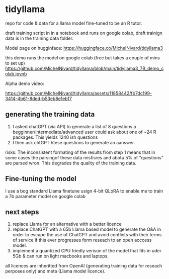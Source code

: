 # tidyllama
repo for code &amp; data for a llama model fine-tuned to be an R tutor.

draft training script in in a notebook and runs on google colab, draft trainign data is in the training data folder.

Model page on hugginface: https://huggingface.co/MichelNivard/tidyllama3

this demo runs the model on google colab (free but takes a couple of mins to set up) https://github.com/MichelNivard/tidyllama/blob/main/tidyllama3_7B_demo_colab.ipynb

Alpha demo video:

https://github.com/MichelNivard/tidyllama/assets/11858442/fb7dc199-3414-4b61-8ded-b53eb8e1eb17



## generating the training data

1. I asked chatGPT (via API) to generate a list of 8 questions a begginner/intermediate/advanced user could ask about one of ~24 R packages. This yields 1240 ish questions
2. I then ask chtGPT htese questions to generate an aanswer.

risks: The inconsistent formating of the results from step 1 means that in some cases the parsingof these data misfisres and abotu 5% of "questions" are parsed wron. This degrades the quality of the training data. 

## Fine-tuning the model

I use a bog standard Llama finetune usign 4-bit QLoRA to enable me to train a 7b parameter model on google colab


## next steps

1. replace Llama for an alternative with a better licence
2. replace ChatGPT with a 65b Llama based model to generate the Q&A in order to escape the use of ChatGPT and avoid conflicts with their terms of service if this ever progresses form reseach to an open acccess model. 
3. implement a quantized CPU friedly verison of the model that fits in uder 5Gb & can run on light macbooks and laptops.


all licences are inheritted from OpenAI (generating training data for reseach perposes only) and meta (Llama model licence). 
